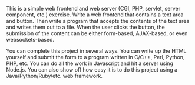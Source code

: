 

This is a simple web frontend and web server (CGI, PHP, servlet, server component, etc.) exercise. Write a web frontend that contains a text area and button. Then write a program that accepts the contents of the text area and writes them out to a file. When the user clicks the button, the submission of the content can be either form-based, AJAX-based, or even websockets-based.

You can complete this project in several ways. You can write up the HTML yourself and submit the form to a program written in C/C++, Perl, Python, PHP, etc. You can do all the work in Javascript and hit a server using Node.js. You can also show off how easy it is to do this project using a Java/Python/Ruby/etc. web framework.

